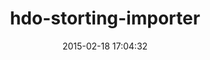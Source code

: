 ---
layout: post
title:  "hdo-storting-importer"
repo:   "holderdeord/hdo-storting-importer"
date:   2015-02-18 17:04:32
gemurl: http://github.com/holderdeord/hdo-storting-importer
---